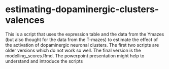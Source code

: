 # estimating-dopaminergic-clusters-valences
This is a script that uses the expression table and the data from the Ymazes (but also thought for the data from the T-mazes) to estimate the effect of the activation of dopaminergic neuronal clusters.
The first two scripts are older versions which do not work so well. The final version is the modelling_scores.Rmd. The powerpoint presentation might help to understand and introduce the scripts
